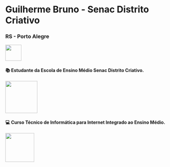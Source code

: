 <h1>Guilherme Bruno - Senac Distrito Criativo</h1>
<h3><b>RS - Porto Alegre</b></h3><img src="https://estado.rs.gov.br/upload/recortes/201707/20075647_1210628_GDO.jpg" height="50px" width="auto">
<h4>📚 Estudante da Escola de Ensino Médio Senac Distrito Criativo.</h5> <img src="https://upload.wikimedia.org/wikipedia/commons/thumb/8/86/Senac_logo.svg/1200px-Senac_logo.svg.png" height="100px" width="auto">
<h4>💻 Curso Técnico de Informática para Internet Integrado ao Ensino Médio.</h5>
<img src="https://www.rhbinformatica.com.br/arquivos/2017/10/logo-html-css.png" height="90px" width="auto">
